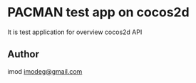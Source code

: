 # PACMAN test app on cocos2d

It is test application for overview cocos2d API

## Author

imod 
imodeg@gmail.com